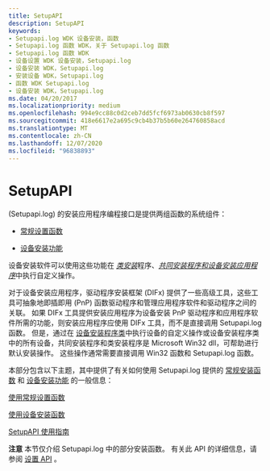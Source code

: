 ```yaml
---
title: SetupAPI
description: SetupAPI
keywords:
- Setupapi.log WDK 设备安装，函数
- Setupapi.log 函数 WDK，关于 Setupapi.log 函数
- Setupapi.log 函数 WDK
- 设备设置 WDK 设备安装，Setupapi.log
- 设备安装 WDK，Setupapi.log
- 安装设备 WDK，Setupapi.log
- 函数 WDK Setupapi.log
- 设备安装 WDK，Setupapi.log
ms.date: 04/20/2017
ms.localizationpriority: medium
ms.openlocfilehash: 994e9cc88c0d2ceb7dd5fcf6973ab0630cb8f597
ms.sourcegitcommit: 418e6617e2a695c9cb4b37b5b60e264760858acd
ms.translationtype: MT
ms.contentlocale: zh-CN
ms.lasthandoff: 12/07/2020
ms.locfileid: "96838893"
---
```

# <a name="setupapi"></a>SetupAPI


 (Setupapi.log) 的安装应用程序编程接口是提供两组函数的系统组件：

-   [常规设置函数](using-general-setup-functions.md)

-   [设备安装功能](using-device-installation-functions.md)

设备安装软件可以使用这些功能在 [*类安装*](writing-class-installers-and-co-installers.md)程序、[*共同安装*](writing-a-co-installer.md)[*程序和设备安装应用程序*](writing-a-device-installation-application.md)中执行自定义操作。

对于设备安装应用程序，驱动程序安装框架 (DIFx) 提供了一些高级工具，这些工具可抽象地即插即用 (PnP) 函数驱动程序和管理应用程序软件和驱动程序之间的关联。 如果 DIFx 工具提供安装应用程序为设备安装 PnP 驱动程序和应用程序软件所需的功能，则安装应用程序应使用 DIFx 工具，而不是直接调用 Setupapi.log 函数。 但是，通过在 [设备安装程序类](./overview-of-device-setup-classes.md)中执行设备的自定义操作或设备安装程序类中的所有设备，共同安装程序和类安装程序是 Microsoft Win32 dll，可帮助进行默认安装操作。 这些操作通常需要直接调用 Win32 函数和 Setupapi.log 函数。

本部分包含以下主题，其中提供了有关如何使用 Setupapi.log 提供的 [常规安装函数](using-general-setup-functions.md) 和 [设备安装功能](using-device-installation-functions.md) 的一般信息：

[使用常规设置函数](using-general-setup-functions.md)

[使用设备安装函数](using-device-installation-functions.md)

[SetupAPI 使用指南](guidelines-for-using-setupapi.md)

**注意**  本节仅介绍 Setupapi.log 中的部分安装函数。 有关此 API 的详细信息，请参阅 [设置 API](/windows/desktop/SetupApi/setup-api-portal) 。

 

 

